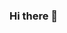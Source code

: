 ### Hi there 👋

<!--




🔭 I’m currently working on ...
🌱 I’m currently learning ..
👯 I’m looking to collaborate on ...
🤔 I’m looking for help with ...
💬 Ask me about ...
📫 How to reach me: ...
😄 Pronouns: ...
⚡ Fun fact: ...

